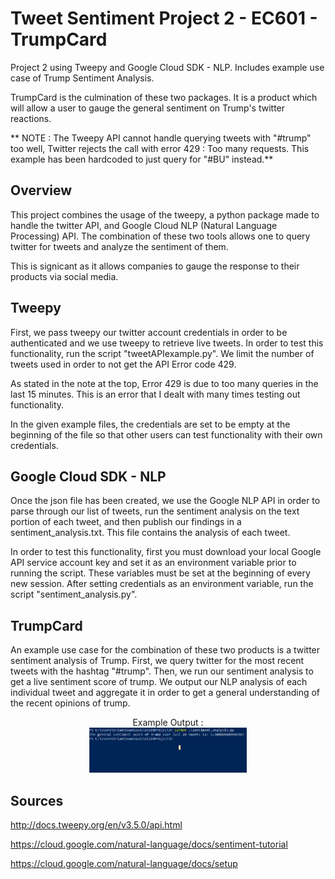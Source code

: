 # Tweet Sentiment Project 2 - EC601 - TrumpCard
Project 2 using Tweepy and Google Cloud SDK - NLP. Includes example use case of Trump Sentiment Analysis.

TrumpCard is the culmination of these two packages. It is a product which will allow a user to gauge the general sentiment on Trump's twitter reactions.

** NOTE : The Tweepy API cannot handle querying tweets with "#trump" too well, Twitter rejects the call with error 429 : Too many requests. This example has been hardcoded to just query for "#BU" instead.**

## Overview
This project combines the usage of the tweepy, a python package made to handle the twitter API, and Google Cloud NLP (Natural Language Processing) API. The combination of these two tools allows one to query twitter for tweets and analyze the sentiment of them.  

This is signicant as it allows companies to gauge the response to their products via social media. 

## Tweepy
First, we pass tweepy our twitter account credentials in order to be authenticated and we use tweepy to retrieve live tweets. In order to test this functionality, run the script "tweetAPIexample.py". We limit the number of tweets used in order to not get the API Error code 429.

As stated in the note at the top, Error 429 is due to too many queries in the last 15 minutes. This is an error that I dealt with many times testing out functionality.

In the given example files, the credentials are set to be empty at the beginning of the file so that other users can test functionality with their own credentials. 

## Google Cloud SDK - NLP
Once the json file has been created, we use the Google NLP API in order to parse through our list of tweets, run the sentiment analysis on the text portion of each tweet, and then publish our findings in a sentiment_analysis.txt. This file contains the analysis of each tweet.

In order to test this functionality, first you must download your local Google API service account key and set it as an environment variable prior to running the script. These variables must be set at the beginning of every new session. After setting credentials as an environment variable, run the script "sentiment_analysis.py".

## TrumpCard
An example use case for the combination of these two products is a twitter sentiment analysis of Trump. First, we query twitter for the most recent tweets with the hashtag "#trump". Then, we run our sentiment analysis to get a live sentiment score of trump. We output our NLP analysis of each individual tweet and aggregate it in order to get a general understanding of the recent opinions of trump. 

<center> Example Output :</center>
<center><img src="./Example Outputs/a.PNG" width="50%" /></center>

## Sources
http://docs.tweepy.org/en/v3.5.0/api.html

https://cloud.google.com/natural-language/docs/sentiment-tutorial

https://cloud.google.com/natural-language/docs/setup


